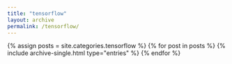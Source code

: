 ```yaml
---
title: "tensorflow"
layout: archive
permalink: /tensorflow/
---
```

{% assign posts = site.categories.tensorflow %}
{% for post in posts %}
  {% include archive-single.html type="entries" %}
{% endfor %}
